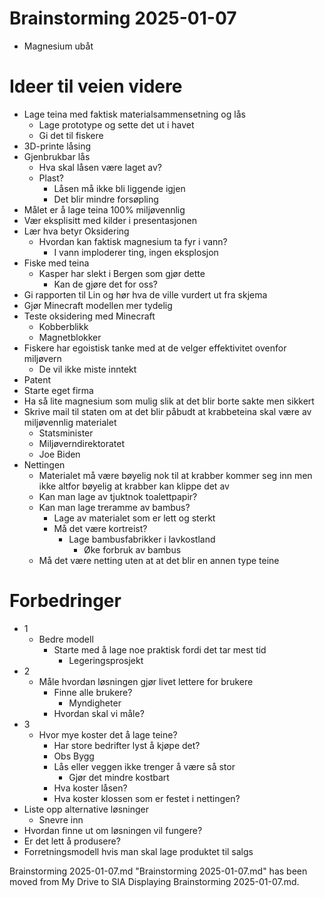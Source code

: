 # Brainstorming 2025-01-07

* Magnesium ubåt

# Ideer til veien videre

* Lage teina med faktisk materialsammensetning og lås
	* Lage prototype og sette det ut i havet
	* Gi det til fiskere
* 3D-printe låsing
* Gjenbrukbar lås
	* Hva skal låsen være laget av?
	* Plast?
		* Låsen må ikke bli liggende igjen
		* Det blir mindre forsøpling
* Målet er å lage teina 100% miljøvennlig
* Vær eksplisitt med kilder i presentasjonen
* Lær hva betyr Oksidering
	* Hvordan kan faktisk magnesium ta fyr i vann?
		* I vann imploderer ting, ingen eksplosjon
* Fiske med teina
	* Kasper har slekt i Bergen som gjør dette
		* Kan de gjøre det for oss?
* Gi rapporten til Lin og hør hva de ville vurdert ut fra skjema
* Gjør Minecraft modellen mer tydelig
* Teste oksidering med Minecraft
	* Kobberblikk
	* Magnetblokker
* Fiskere har egoistisk tanke med at de velger effektivitet ovenfor miljøvern
	* De vil ikke miste inntekt
* Patent
* Starte eget firma
* Ha så lite magnesium som mulig slik at det blir borte sakte men sikkert
* Skrive mail til staten om at det blir påbudt at krabbeteina skal være av miljøvennlig materialet
	* Statsminister
	* Miljøverndirektoratet
	* Joe Biden
* Nettingen
	* Materialet må være bøyelig nok til at krabber kommer seg inn men ikke altfor bøyelig at krabber kan klippe det av
	* Kan man lage av tjuktnok toalettpapir?
	* Kan man lage treramme av bambus?
		* Lage av materialet som er lett og sterkt
		* Må det være kortreist?
			* Lage bambusfabrikker i lavkostland
				* Øke forbruk av bambus
	* Må det være netting uten at at det blir en annen type teine

# Forbedringer

* 1
	* Bedre modell
		* Starte med å lage noe praktisk fordi det tar mest tid
			* Legeringsprosjekt
* 2
	* Måle hvordan løsningen gjør livet lettere for brukere
		* Finne alle brukere?
			* Myndigheter
		* Hvordan skal vi måle?
* 3
	* Hvor mye koster det å lage teine?
		* Har store bedrifter lyst å kjøpe det?
		* Obs Bygg
		* Lås eller veggen ikke trenger å være så stor
			* Gjør det mindre kostbart
		* Hva koster låsen?
		* Hva koster klossen som er festet i nettingen?
* Liste opp alternative løsninger
	* Snevre inn
* Hvordan finne ut om løsningen vil fungere?
* Er det lett å produsere?
* Forretningsmodell hvis man skal lage produktet til salgs

Brainstorming 2025-01-07.md
"Brainstorming 2025-01-07.md" has been moved from My Drive to SIA
Displaying Brainstorming 2025-01-07.md.
